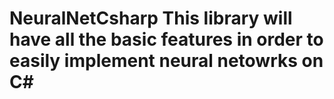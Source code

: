 # NeuralNetCsharp This library will have all the basic features in order to easily implement neural netowrks on C#
